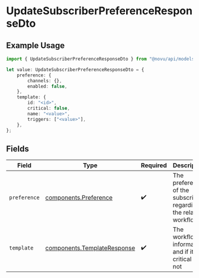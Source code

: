 # UpdateSubscriberPreferenceResponseDto

## Example Usage

```typescript
import { UpdateSubscriberPreferenceResponseDto } from "@novu/api/models/components";

let value: UpdateSubscriberPreferenceResponseDto = {
    preference: {
        channels: {},
        enabled: false,
    },
    template: {
        id: "<id>",
        critical: false,
        name: "<value>",
        triggers: ["<value>"],
    },
};
```

## Fields

| Field                                                                      | Type                                                                       | Required                                                                   | Description                                                                |
| -------------------------------------------------------------------------- | -------------------------------------------------------------------------- | -------------------------------------------------------------------------- | -------------------------------------------------------------------------- |
| `preference`                                                               | [components.Preference](../../models/components/preference.md)             | :heavy_check_mark:                                                         | The preferences of the subscriber regarding the related workflow           |
| `template`                                                                 | [components.TemplateResponse](../../models/components/templateresponse.md) | :heavy_check_mark:                                                         | The workflow information and if it is critical or not                      |